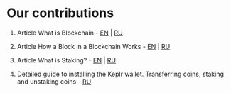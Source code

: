 # Our contributions

1. Article What is Blockchain - [EN](https://life-and-crypto.gitbook.io/life-and-crypto/life-and-crypto-en/guides-for-beginners/what-is-blockchain) | [RU](https://life-and-crypto.gitbook.io/life-and-crypto/gaidy-dlya-novichkov/chto-takoe-blokchein)

2. Article How a Block in a Blockchain Works - [EN](https://life-and-crypto.gitbook.io/life-and-crypto/life-and-crypto-en/guides-for-beginners/how-a-block-works-in-a-blockchain) | [RU](https://life-and-crypto.gitbook.io/life-and-crypto/gaidy-dlya-novichkov/kak-ustroen-blok-v-blokcheine)

3. Article What is Staking? - [EN](https://life-and-crypto.gitbook.io/life-and-crypto/life-and-crypto-en/guides-for-beginners/what-is-staking) | [RU](https://life-and-crypto.gitbook.io/life-and-crypto/gaidy-dlya-novichkov/chto-takoe-steiking)

4. Detailed guide to installing the Keplr wallet. Transferring coins, staking and unstaking coins - [RU](https://life-and-crypto.gitbook.io/life-and-crypto/gaidy-dlya-novichkov/editor)
